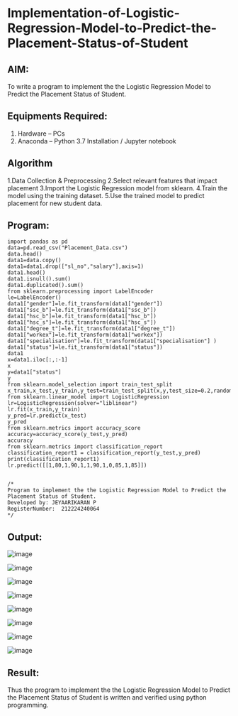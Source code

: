 # Implementation-of-Logistic-Regression-Model-to-Predict-the-Placement-Status-of-Student

## AIM:
To write a program to implement the the Logistic Regression Model to Predict the Placement Status of Student.

## Equipments Required:
1. Hardware – PCs
2. Anaconda – Python 3.7 Installation / Jupyter notebook

## Algorithm
1.Data Collection & Preprocessing
2.Select relevant features that impact placement 
3.Import the Logistic Regression model from sklearn. 
4.Train the model using the training dataset.
5.Use the trained model to predict placement for new student data.

## Program:
```
import pandas as pd
data=pd.read_csv("Placement_Data.csv")
data.head()
data1=data.copy()
data1=data1.drop(["sl_no","salary"],axis=1)
data1.head()
data1.isnull().sum()
data1.duplicated().sum()
from sklearn.preprocessing import LabelEncoder
le=LabelEncoder()
data1["gender"]=le.fit_transform(data1["gender"])
data1["ssc_b"]=le.fit_transform(data1["ssc_b"])
data1["hsc_b"]=le.fit_transform(data1["hsc_b"])
data1["hsc_s"]=le.fit_transform(data1["hsc_s"])
data1["degree_t"]=le.fit_transform(data1["degree_t"])
data1["workex"]=le.fit_transform(data1["workex"])
data1["specialisation"]=le.fit_transform(data1["specialisation"] )     
data1["status"]=le.fit_transform(data1["status"])       
data1
x=data1.iloc[:,:-1]
x
y=data1["status"]
y
from sklearn.model_selection import train_test_split
x_train,x_test,y_train,y_test=train_test_split(x,y,test_size=0.2,random_state=0)
from sklearn.linear_model import LogisticRegression
lr=LogisticRegression(solver="liblinear")
lr.fit(x_train,y_train)
y_pred=lr.predict(x_test)
y_pred
from sklearn.metrics import accuracy_score
accuracy=accuracy_score(y_test,y_pred)
accuracy
from sklearn.metrics import classification_report
classification_report1 = classification_report(y_test,y_pred)
print(classification_report1)
lr.predict([[1,80,1,90,1,1,90,1,0,85,1,85]])


/*
Program to implement the the Logistic Regression Model to Predict the Placement Status of Student.
Developed by: JEYAARIKARAN P
RegisterNumber:  212224240064
*/
```

## Output:

![image](https://github.com/user-attachments/assets/c99ce235-71b5-4f2c-a349-e75a6e91375e)


![image](https://github.com/user-attachments/assets/7e010984-20d1-48a2-9d20-bae1f2b8f15a)


![image](https://github.com/user-attachments/assets/7e0a3c12-edf2-43e6-b6ea-d07416b5ac20)


![image](https://github.com/user-attachments/assets/b73746fd-973f-4666-9e50-1efe6c7e022d)



![image](https://github.com/user-attachments/assets/aaab5b5f-0522-4d37-bba4-1ea93fabd10f)



![image](https://github.com/user-attachments/assets/177b30d9-8425-46ee-94d0-adbea4d35ff8)



![image](https://github.com/user-attachments/assets/c5f62335-9052-4e09-9950-936f248ca812)



![image](https://github.com/user-attachments/assets/64181729-d936-40bb-b5cb-6fe638258d9c)











## Result:
Thus the program to implement the the Logistic Regression Model to Predict the Placement Status of Student is written and verified using python programming.
